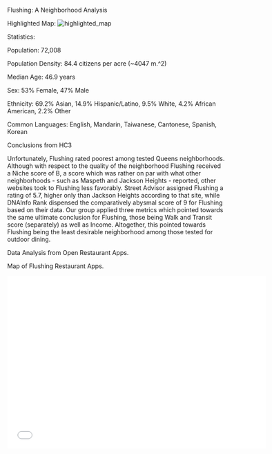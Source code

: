 Flushing: A Neighborhood Analysis

Highlighted Map:
![highlighted_map](https://user-images.githubusercontent.com/92654328/142778387-73b61ad0-3e78-4e0e-a3d9-a3c949a85468.png)

Statistics:

Population: 72,008

Population Density: 84.4 citizens per acre (~4047 m.^2)

Median Age: 46.9 years

Sex: 53% Female, 47% Male

Ethnicity: 69.2% Asian, 14.9% Hispanic/Latino, 9.5% White, 4.2% African American, 2.2% Other

Common Languages: English, Mandarin, Taiwanese, Cantonese, Spanish, Korean

Conclusions from HC3

Unfortunately, Flushing rated poorest among tested Queens neighborhoods. Although with respect to the quality of the neighborhood Flushing received a Niche score of B, a score which was rather on par with what other neighborhoods - such as Maspeth and Jackson Heights - reported, other websites took to Flushing less favorably. Street Advisor assigned Flushing a rating of 5.7, higher only than Jackson Heights according to that site, while DNAInfo Rank dispensed the comparatively abysmal score of 9 for Flushing based on their data. Our group applied three metrics which pointed towards the same ultimate conclusion for Flushing, those being Walk and Transit score (separately) as well as Income. Altogether, this pointed towards Flushing being the least desirable neighborhood among those tested for outdoor dining.

Data Analysis from Open Restaurant Apps.

Map of Flushing Restaurant Apps.
<iframe src="mapFlushing.html" width="600" height="400" frameborder="0" frameborder="0" marginwidth="0" marginheight="0" allowfullscreen></iframe>
